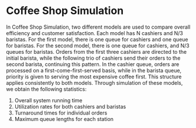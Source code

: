 # Coffee Shop Simulation

In Coffee Shop Simulation, two different models are used to compare overall efficiency and customer satisfaction. Each model has N cashiers and N/3 baristas. 
For the first model,  there is one queue for cashiers and one queue for baristas. For the second model, there is one queue for cashiers, and N/3 queues for baristas. Orders from the first three cashiers are directed to the initial barista, while the following trio of cashiers send their orders to the second barista, continuing this pattern.
In the cashier queue, orders are processed on a first-come-first-served basis, while in the barista queue, priority is given to serving the most expensive coffee first. This structure applies consistently to both models.
Through simulation of these models, we obtain the following statistics:
1. Overall system running time
2. Utilization rates for both cashiers and baristas
3. Turnaround times for individual orders
4. Maximum queue lengths for each station
